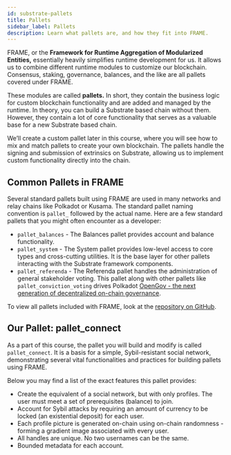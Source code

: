 ```yaml
---
id: substrate-pallets
title: Pallets
sidebar_label: Pallets
description: Learn what pallets are, and how they fit into FRAME.
---
```


FRAME, or the **Framework for Runtime Aggregation of Modularized Entities,** essentially heavily
simplifies runtime development for us. It allows us to combine different runtime modules to
customize our blockchain. Consensus, staking, governance, balances, and the like are all pallets
covered under FRAME.

These modules are called **pallets.** In short, they contain the business logic for custom
blockchain functionality and are added and managed by the runtime. In theory, you can build a
Substrate based chain without them. However, they contain a lot of core functionality that serves as
a valuable base for a new Substrate based chain.

We’ll create a custom pallet later in this course, where you will see how to mix and match pallets
to create your own blockchain. The pallets handle the signing and submission of extrinsics on
Substrate, allowing us to implement custom functionality directly into the chain.

## Common Pallets in FRAME

Several standard pallets built using FRAME are used in many networks and relay chains like Polkadot
or Kusama. The standard pallet naming convention is `pallet_` followed by the actual name. Here are
a few standard pallets that you might often encounter as a developer:

- `pallet_balances` - The Balances pallet provides account and balance functionality.
- `pallet_system` - The System pallet provides low-level access to core types and cross-cutting
  utilities. It is the base layer for other pallets interacting with the Substrate framework
  components.
- `pallet_referenda` - The Referenda pallet handles the administration of general stakeholder
  voting. This pallet along with other pallets like `pallet_conviction_voting` drives Polkadot
  [OpenGov - the next generation of decentralized on-chain governance](https://wiki.polkadot.network/docs/learn-polkadot-opengov).

To view all pallets included with FRAME, look at the
[repository on GitHub](https://github.com/paritytech/polkadot-sdk/tree/master/substrate/frame).

## Our Pallet: pallet_connect

As a part of this course, the pallet you will build and modify is called `pallet_connect`. It is a
basis for a simple, Sybil-resistant social network, demonstrating several vital functionalities and
practices for building pallets using FRAME.

Below you may find a list of the exact features this pallet provides:

- Create the equivalent of a social network, but with only profiles. The user must meet a set of
  prerequisites (balance) to join.
- Account for Sybil attacks by requiring an amount of currency to be locked (an existential deposit)
  for each user.
- Each profile picture is generated on-chain using on-chain randomness - forming a gradient image
  associated with every user.
- All handles are unique. No two usernames can be the same.
- Bounded metadata for each account.
